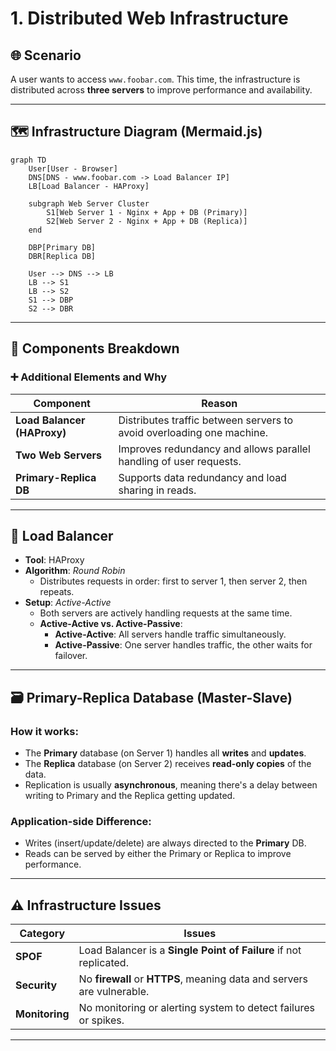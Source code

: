 # 1. Distributed Web Infrastructure

## 🌐 Scenario

A user wants to access `www.foobar.com`. This time, the infrastructure is distributed across **three servers** to improve performance and availability.

---

## 🗺️ Infrastructure Diagram (Mermaid.js)

```mermaid
graph TD
    User[User - Browser]
    DNS[DNS - www.foobar.com -> Load Balancer IP]
    LB[Load Balancer - HAProxy]

    subgraph Web Server Cluster
        S1[Web Server 1 - Nginx + App + DB (Primary)]
        S2[Web Server 2 - Nginx + App + DB (Replica)]
    end

    DBP[Primary DB]
    DBR[Replica DB]

    User --> DNS --> LB
    LB --> S1
    LB --> S2
    S1 --> DBP
    S2 --> DBR
```

---

## 🧱 Components Breakdown

### ➕ Additional Elements and Why

| Component     | Reason                                                                 |
|---------------|------------------------------------------------------------------------|
| **Load Balancer (HAProxy)** | Distributes traffic between servers to avoid overloading one machine. |
| **Two Web Servers**         | Improves redundancy and allows parallel handling of user requests. |
| **Primary-Replica DB**      | Supports data redundancy and load sharing in reads. |

---

## 🔄 Load Balancer

- **Tool**: HAProxy
- **Algorithm**: *Round Robin*
  - Distributes requests in order: first to server 1, then server 2, then repeats.
- **Setup**: *Active-Active*
  - Both servers are actively handling requests at the same time.
  - **Active-Active vs. Active-Passive**:
    - **Active-Active**: All servers handle traffic simultaneously.
    - **Active-Passive**: One server handles traffic, the other waits for failover.

---

## 🗃️ Primary-Replica Database (Master-Slave)

### How it works:
- The **Primary** database (on Server 1) handles all **writes** and **updates**.
- The **Replica** database (on Server 2) receives **read-only copies** of the data.
- Replication is usually **asynchronous**, meaning there's a delay between writing to Primary and the Replica getting updated.

### Application-side Difference:
- Writes (insert/update/delete) are always directed to the **Primary** DB.
- Reads can be served by either the Primary or Replica to improve performance.

---

## ⚠️ Infrastructure Issues

| Category        | Issues                                                                 |
|----------------|-------------------------------------------------------------------------|
| **SPOF**        | Load Balancer is a **Single Point of Failure** if not replicated.      |
| **Security**    | No **firewall** or **HTTPS**, meaning data and servers are vulnerable. |
| **Monitoring**  | No monitoring or alerting system to detect failures or spikes.         |

---

